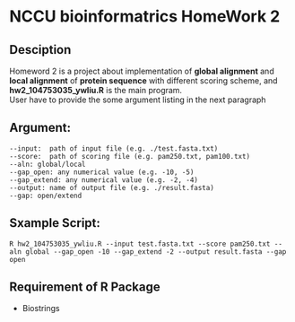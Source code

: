 # NCCU bioinformatrics HomeWork 2 
## Desciption
Homeword 2 is a project about implementation of __global alignment__ and __local alignment__ of __protein sequence__ with different scoring scheme, and __hw2_104753035_ywliu.R__ is the main program.<br /> User have to provide the some argument listing in the next paragraph<br />
## Argument:
    --input:  path of input file (e.g. ./test.fasta.txt)
    --score:  path of scoring file (e.g. pam250.txt, pam100.txt)
    --aln: global/local
    --gap_open: any numerical value (e.g. -10, -5)
    --gap_extend: any numerical value (e.g. -2, -4)
    --output: name of output file (e.g. ./result.fasta)
    --gap: open/extend
## Sxample Script:
    R hw2_104753035_ywliu.R --input test.fasta.txt --score pam250.txt --aln global --gap_open -10 --gap_extend -2 --output result.fasta --gap open
## Requirement of R Package
- Biostrings

